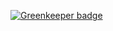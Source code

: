 

[![Greenkeeper badge](https://badges.greenkeeper.io/mikeal/pixel-pad.svg)](https://greenkeeper.io/)